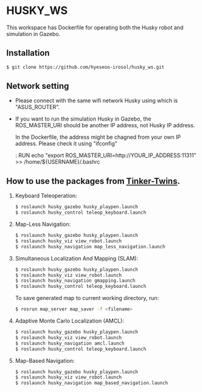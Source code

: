 # HUSKY_WS 

This workspace has Dockerfile for operating both the Husky robot and simulation in Gazebo.

## Installation

```bash
$ git clone https://github.com/hyeseon-irosol/husky_ws.git
```

## Network setting

* Please connect with the same wifi network Husky using which is "ASUS_ROUTER".

* If you want to run the simulation Husky in Gazebo, the ROS_MASTER_URI should be another IP address, not Husky IP address.

  In the Dockerfile, the address might be chagned from your own IP address. Please check it using "ifconfig"

  : RUN echo "export ROS_MASTER_URI=http://YOUR_IP_ADDRESS:11311" >> /home/${USERNAME}/.bashrc

## How to use the packages from [Tinker-Twins](https://github.com/Tinker-Twins/Husky).

1. Keyboard Teleoperation:
    ```bash
    $ roslaunch husky_gazebo husky_playpen.launch
    $ roslaunch husky_control teleop_keyboard.launch
    ```

2. Map-Less Navigation:
    ```bash
    $ roslaunch husky_gazebo husky_playpen.launch
    $ roslaunch husky_viz view_robot.launch
    $ roslaunch husky_navigation map_less_navigation.launch
    ```

3. Simultaneous Localization And Mapping (SLAM):
    ```bash
    $ roslaunch husky_gazebo husky_playpen.launch
    $ roslaunch husky_viz view_robot.launch
    $ roslaunch husky_navigation gmapping.launch
    $ roslaunch husky_control teleop_keyboard.launch
    ```
    To save generated map to current working directory, run:
    ```bash
    $ rosrun map_server map_saver -f <filename>
    ```

4. Adaptive Monte Carlo Localization (AMCL):
    ```bash
    $ roslaunch husky_gazebo husky_playpen.launch
    $ roslaunch husky_viz view_robot.launch
    $ roslaunch husky_navigation amcl.launch
    $ roslaunch husky_control teleop_keyboard.launch
    ```

5. Map-Based Navigation:
    ```bash
    $ roslaunch husky_gazebo husky_playpen.launch
    $ roslaunch husky_viz view_robot.launch
    $ roslaunch husky_navigation map_based_navigation.launch
    ```
